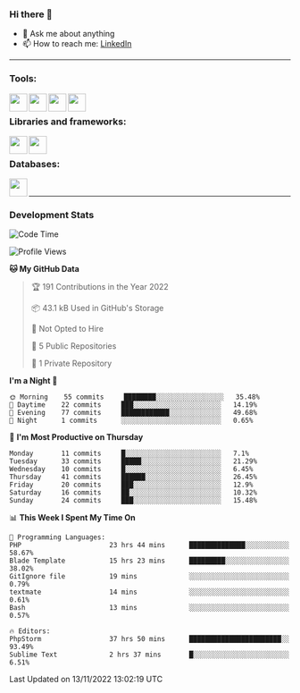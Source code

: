 ### Hi there 👋

<!-- - 🔭 I’m currently working on [huyviet] -->
- 💬 Ask me about anything
- 📫 How to reach me: [LinkedIn]
<!-- - ⚡ Fun fact: abc -->

---

### Tools:
<img align='left' height="32" width="32" src="https://cdn.jsdelivr.net/npm/simple-icons@4.8.0/icons/phpstorm.svg" />
<img align='left' height="32" width="32" src="https://cdn.jsdelivr.net/npm/simple-icons@4.8.0/icons/sublimetext.svg" />
<img align='left' height="32" width="32" src="https://cdn.jsdelivr.net/npm/simple-icons@4.8.0/icons/laragon.svg" />
<img align='left' height="32" width="32" src="https://cdn.jsdelivr.net/npm/simple-icons@4.8.0/icons/xampp.svg" />
<br>

### Libraries and frameworks:
<img align='left' height="32" width="32" src="https://cdn.jsdelivr.net/npm/simple-icons@4.8.0/icons/laravel.svg" />
<img align='left' height="32" width="32" src="https://cdn.jsdelivr.net/npm/simple-icons@4.8.0/icons/jquery.svg" />
<br>

### Databases:
<img align='left' height="32" width="32" src="https://cdn.jsdelivr.net/npm/simple-icons@4.8.0/icons/mysql.svg" />
<br>

---
### Development Stats
<!--START_SECTION:waka-->
![Code Time](http://img.shields.io/badge/Code%20Time-358%20hrs%2014%20mins-blue)

![Profile Views](http://img.shields.io/badge/Profile%20Views-6-blue)

**🐱 My GitHub Data** 

> 🏆 191 Contributions in the Year 2022
 > 
> 📦 43.1 kB Used in GitHub's Storage 
 > 
> 🚫 Not Opted to Hire
 > 
> 📜 5 Public Repositories 
 > 
> 🔑 1 Private Repository 
 > 
**I'm a Night 🦉** 

```text
🌞 Morning    55 commits     ████████░░░░░░░░░░░░░░░░░   35.48% 
🌆 Daytime    22 commits     ███░░░░░░░░░░░░░░░░░░░░░░   14.19% 
🌃 Evening    77 commits     ████████████░░░░░░░░░░░░░   49.68% 
🌙 Night      1 commits      ░░░░░░░░░░░░░░░░░░░░░░░░░   0.65%

```
📅 **I'm Most Productive on Thursday** 

```text
Monday       11 commits     █░░░░░░░░░░░░░░░░░░░░░░░░   7.1% 
Tuesday      33 commits     █████░░░░░░░░░░░░░░░░░░░░   21.29% 
Wednesday    10 commits     █░░░░░░░░░░░░░░░░░░░░░░░░   6.45% 
Thursday     41 commits     ██████░░░░░░░░░░░░░░░░░░░   26.45% 
Friday       20 commits     ███░░░░░░░░░░░░░░░░░░░░░░   12.9% 
Saturday     16 commits     ██░░░░░░░░░░░░░░░░░░░░░░░   10.32% 
Sunday       24 commits     ███░░░░░░░░░░░░░░░░░░░░░░   15.48%

```


📊 **This Week I Spent My Time On** 

```text
💬 Programming Languages: 
PHP                      23 hrs 44 mins      ██████████████░░░░░░░░░░░   58.67% 
Blade Template           15 hrs 23 mins      █████████░░░░░░░░░░░░░░░░   38.02% 
GitIgnore file           19 mins             ░░░░░░░░░░░░░░░░░░░░░░░░░   0.79% 
textmate                 14 mins             ░░░░░░░░░░░░░░░░░░░░░░░░░   0.61% 
Bash                     13 mins             ░░░░░░░░░░░░░░░░░░░░░░░░░   0.57%

🔥 Editors: 
PhpStorm                 37 hrs 50 mins      ███████████████████████░░   93.49% 
Sublime Text             2 hrs 37 mins       █░░░░░░░░░░░░░░░░░░░░░░░░   6.51%

```


 Last Updated on 13/11/2022 13:02:19 UTC
<!--END_SECTION:waka-->

[huyviet]: https://huyviet.vn/
[LinkedIn]: https://www.linkedin.com/in/huy-nguyễn-733a23246/
